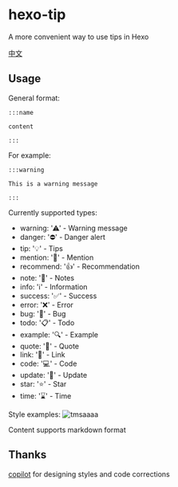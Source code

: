 # hexo-tip
A more convenient way to use tips in Hexo

[中文](README.md)

## Usage

General format:

```
:::name

content

:::
```

For example:
```
:::warning
 
This is a warning message

:::
```

Currently supported types:
+ warning: '⚠' - Warning message
+ danger: '⛔' - Danger alert
+ tip: '💡' - Tips
+ mention: '💬' - Mention
+ recommend: '👍' - Recommendation
+ note: '📝' - Notes
+ info: 'ℹ️' - Information
+ success: '✅' - Success
+ error: '❌' - Error
+ bug: '🐛' - Bug
+ todo: '📋' - Todo
+ example: '🔍' - Example
+ quote: '💭' - Quote
+ link: '🔗' - Link
+ code: '💻' - Code
+ update: '🔄' - Update
+ star: '⭐' - Star
+ time: '⌛' - Time

Style examples:
<img src="https://i.ibb.co/64gGqT6/tmsaaaa.webp" alt="tmsaaaa" border="0">

Content supports markdown format

## Thanks

[copilot](https://github.com/features/copilot) for designing styles and code corrections
